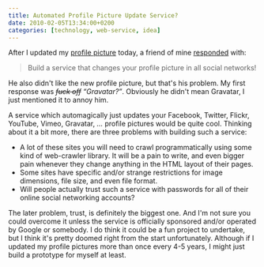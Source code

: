 ```yaml
---
title: Automated Profile Picture Update Service?
date: 2010-02-05T13:34:00+0200
categories: [technology, web-service, idea]
---
```


After I updated my [profile picture][avatar] today, a friend of mine [responded][tweet] with:

> Build a service that changes your profile picture in all social networks!

He also didn't like the new profile picture, but that's his problem. My first response was <s>*fuck off*</s> *“Gravatar?”*. Obviously he didn't mean Gravatar, I just mentioned it to annoy him.

A service which automagically just updates your Facebook, Twitter, Flickr, YouTube, Vimeo, Gravatar, *...* profile pictures would be quite cool. Thinking about it a bit more, there are three problems with building such a service:

* A lot of these sites you will need to crawl programmatically using some kind of web-crawler library. It will be a pain to write, and even bigger pain whenever they change anything in the HTML layout of their pages.
* Some sites have specific and/or strange restrictions for image dimensions, file size, and even file format.
* Will people actually trust such a service with passwords for all of their online social networking accounts?

The later problem, trust, is definitely the biggest one. And I'm not sure you could overcome it unless the service is officially sponsored and/or operated by Google or somebody. I do think it could be a fun project to undertake, but I think it's pretty doomed right from the start unfortunately. Although if I updated my profile pictures more than once every 4-5 years, I might just build a prototype for myself at least.


[avatar]: http://jimeh.me/blog/2010/02/05/new-avatar-same-old-fugly-face/
[tweet]: http://twitter.com/jonromero/status/8655908664
